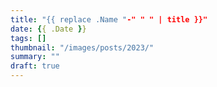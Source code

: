 ```yaml
---
title: "{{ replace .Name "-" " " | title }}"
date: {{ .Date }}
tags: []
thumbnail: "/images/posts/2023/"
summary: ""
draft: true
---
```


